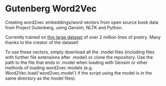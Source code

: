 # Gutenberg Word2Vec

Creating word2vec embeddings/word vectors from open source book data from Project Gutenberg, using Gensim, NLTK and Python.

Currently trained on [this large dataset](https://www.kaggle.com/terminate9298/gutenberg-poetry-dataset) of over 2 million lines of poetry. Many thanks to the creator of the dataset!

To use these vectors, simply download all the .model files (including files with further file extensions after .model) or clone the repository. Use the path to the file that ends in .model when loading with Gensim or other methods of loading word2vec models (e.g. Word2Vec.load('word2vec.model') if the script using the model is in the same directory as the model files).
